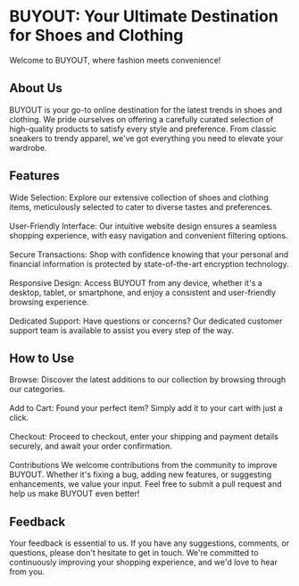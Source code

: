 <h1>BUYOUT: Your Ultimate Destination for Shoes and Clothing</h1>
Welcome to BUYOUT, where fashion meets convenience!

<h2>About Us</h2>
BUYOUT is your go-to online destination for the latest trends in shoes and clothing. We pride ourselves on offering a carefully curated selection of high-quality products to satisfy every style and preference. From classic sneakers to trendy apparel, we've got everything you need to elevate your wardrobe.

<h2>Features</h2>
Wide Selection: Explore our extensive collection of shoes and clothing items, meticulously selected to cater to diverse tastes and preferences. <br><br>
User-Friendly Interface: Our intuitive website design ensures a seamless shopping experience, with easy navigation and convenient filtering options.<br><br>
Secure Transactions: Shop with confidence knowing that your personal and financial information is protected by state-of-the-art encryption technology.<br><br>
Responsive Design: Access BUYOUT from any device, whether it's a desktop, tablet, or smartphone, and enjoy a consistent and user-friendly browsing experience.<br><br>
Dedicated Support: Have questions or concerns? Our dedicated customer support team is available to assist you every step of the way.

<h2>How to Use</h2>
Browse: Discover the latest additions to our collection by browsing through our categories.<br><br>
Add to Cart: Found your perfect item? Simply add it to your cart with just a click.<br><br>
Checkout: Proceed to checkout, enter your shipping and payment details securely, and await your order confirmation.<br><br>
Contributions
We welcome contributions from the community to improve BUYOUT. Whether it's fixing a bug, adding new features, or suggesting enhancements, we value your input. Feel free to submit a pull request and help us make BUYOUT even better!

<h2>Feedback</h2>
Your feedback is essential to us. If you have any suggestions, comments, or questions, please don't hesitate to get in touch. We're committed to continuously improving your shopping experience, and we'd love to hear from you.
